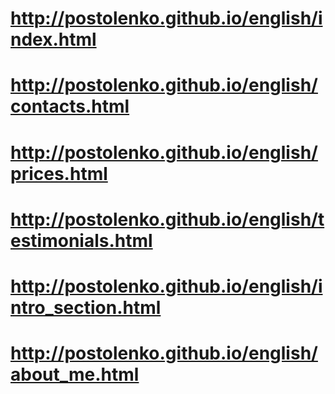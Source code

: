 # http://postolenko.github.io/english/index.html
# http://postolenko.github.io/english/contacts.html
# http://postolenko.github.io/english/prices.html
# http://postolenko.github.io/english/testimonials.html
# http://postolenko.github.io/english/intro_section.html
# http://postolenko.github.io/english/about_me.html